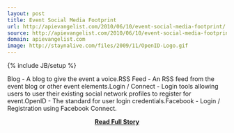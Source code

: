 ```yaml
---
layout: post
title: Event Social Media Footprint
url: http://apievangelist.com/2010/06/10/event-social-media-footprint/
source: http://apievangelist.com/2010/06/10/event-social-media-footprint/
domain: apievangelist.com
image: http://staynalive.com/files/2009/11/OpenID-Logo.gif
---
```

{% include JB/setup %}<p>Blog - A blog to give the event a voice.RSS Feed - An RSS feed from the event blog or other event elements.Login / Connect - Login tools allowing users to user their existing social network profiles to register for event.OpenID - The standard for user login credentials.Facebook - Login / Registration using Facebook Connect.</p>
<center><p><a href="http://apievangelist.com/2010/06/10/event-social-media-footprint/" style='padding:25px; font-sze:18px; font-weight: bold;'>Read Full Story</a></p></center>
